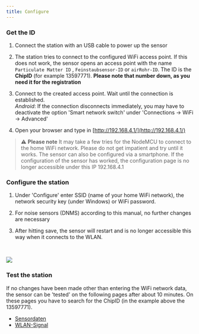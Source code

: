 ```yaml
---
title: Configure
---
```

### Get the ID
1. Connect the station with an USB cable to power up the sensor

2. The station tries to connect to the configured WiFi access point. If this does not work, the sensor opens an access point with the name `Particulate Matter ID` , `Feinstaubsensor-ID` or `airRohr-ID`. The ID is the **ChipID** (for example 13597771). **Please note that number down, as you need it for the registration**

3. Connect to the created access point. Wait until the connection is established.<br>*Android*: If the connection disconnects immediately, you may have to deactivate the option 'Smart network switch' under 'Connections -> WiFi -> Advanced'

4. Open your browser and type in [http://192.168.4.1/](http://192.168.4.1/)

> ⚠️ **Please note**  It may take a few tries for the NodeMCU to connect to the home WiFi network. Please do not get impatient and try until it works. The sensor can also be configured via a smartphone. If the configuration of the sensor has worked, the configuration page is no longer accessible under this IP 192.168.4.1

### Configure the station
1. Under 'Configure' enter SSID (name of your home WiFi network), the network security key (under Windows) or WiFi password.

2. For noise sensors (DNMS) according to this manual, no further changes are necessary

3. After hitting save, the sensor will restart and is no longer accessible this way when it connects to the WLAN.

<br>

![](../docs/airrohr_config_initial.png)
<br>

### Test the station
If no changes have been made other than entering the WiFi network data, the sensor can be 'tested' on the following pages after about 10 minutes. On these pages you have to search for the ChipID (in the example above the 13597771).

 * [Sensordaten](www.madavi.de/sensor/graph.php) 
 * [WLAN-Signal](www.madavi.de/sensor/signal.php) 
        


 
